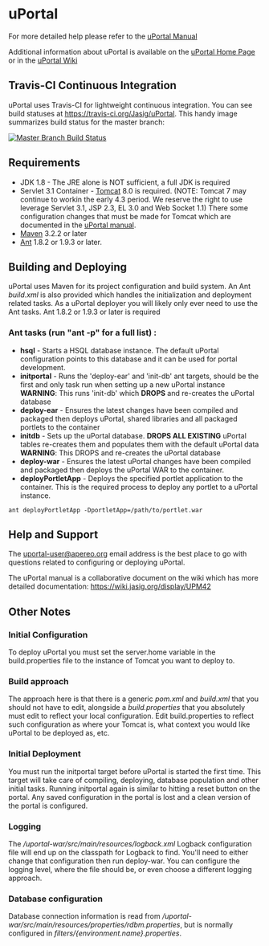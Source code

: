 # uPortal

For more detailed help please refer to the [uPortal Manual](https://wiki.jasig.org/display/UPM42/Home)

Additional information about uPortal is available on the [uPortal Home Page](http://www.apereo.org/uportal)
or in the [uPortal Wiki](https://wiki.jasig.org/display/UPC/Home)

## Travis-CI Continuous Integration

uPortal uses Travis-CI for lightweight continuous integration.  You can see build statuses at <https://travis-ci.org/Jasig/uPortal>.  This handy image summarizes build status for the master branch:

[![Master Branch Build Status](https://travis-ci.org/Jasig/uPortal.png?branch=master)](https://travis-ci.org/Jasig/uPortal)

## Requirements

*   JDK 1.8 - The JRE alone is NOT sufficient, a full JDK is required
*   Servlet 3.1 Container - [Tomcat](https://tomcat.apache.org/) 8.0 is required.  (NOTE:  Tomcat 7 may continue to workin the early 4.3 period.  We reserve the right to use leverage Servlet 3.1, JSP 2.3, EL 3.0 and Web Socket 1.1)  There some configuration changes that must be made for Tomcat which are documented in the [uPortal manual](https://wiki.jasig.org/display/UPM42/Installing+Tomcat).
*   [Maven](https://maven.apache.org/) 3.2.2 or later
*   [Ant](https://ant.apache.org/) 1.8.2 or 1.9.3 or later.

## Building and Deploying

uPortal uses Maven for its project configuration and build system. An Ant
*build.xml* is also provided which handles the initialization and deployment
related tasks. As a uPortal deployer you will likely only ever need to use the
Ant tasks. Ant 1.8.2 or 1.9.3 or later is required

### Ant tasks (run "ant -p" for a full list) :

*   **hsql** - Starts a HSQL database instance. The default uPortal configuration points
to this database and it can be used for portal development.
*   **initportal** - Runs the 'deploy-ear' and 'init-db' ant targets, should be the first
and only task run when setting up a new uPortal instance **WARNING**: This runs 'init-db'
which **DROPS** and re-creates the uPortal database
*   **deploy-ear** - Ensures the latest changes have been compiled and packaged then
deploys uPortal, shared libraries and all packaged portlets to the container
*   **initdb** - Sets up the uPortal database. **DROPS ALL EXISTING** uPortal tables
re-creates them and populates them with the default uPortal data **WARNING**: This DROPS
and re-creates the uPortal database
*   **deploy-war** - Ensures the latest uPortal changes have been compiled and packaged
then deploys the uPortal WAR to the container.
*   **deployPortletApp** - Deploys the specified portlet application to the container.
This is the required process to deploy any portlet to a uPortal instance.

``` shell
ant deployPortletApp -DportletApp=/path/to/portlet.war
```

## Help and Support

The [uportal-user@apereo.org](https://wiki.jasig.org/display/JSG/uportal-user)
email address is the best place to go with questions related to configuring or
deploying uPortal.

The uPortal manual is a collaborative document on the wiki which has more
detailed documentation: <https://wiki.jasig.org/display/UPM42>

## Other Notes

### Initial Configuration

To deploy uPortal you must set the server.home variable in the
build.properties file to the instance of Tomcat you want to deploy to.


### Build approach

The approach here is that there is a generic *pom.xml* and *build.xml* that you
should not have to edit, alongside a *build.properties* that you absolutely must
edit to reflect your local configuration. Edit build.properties to reflect such
configuration as where your Tomcat is, what context you would like uPortal to
be deployed as, etc.


### Initial Deployment

You must run the initportal target before uPortal is started the first time.
This target will take care of compiling, deploying, database population and
other initial tasks. Running initportal again is similar to hitting a reset
button on the portal. Any saved configuration in the portal is lost and a clean
version of the portal is configured.

### Logging

The */uportal-war/src/main/resources/logback.xml* Logback configuration
file will end up on the classpath for Logback to find. You'll
need to either change that configuration then run deploy-war. You can configure
the logging level, where the file should be, or even choose a different logging
approach.

### Database configuration

Database connection information is read from */uportal-war/src/main/resources/properties/rdbm.properties*,
but is normally configured in *filters/{environment.name}.properties*.
